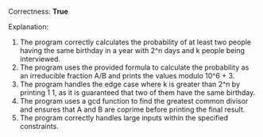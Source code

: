 Correctness: **True**

Explanation: 
1. The program correctly calculates the probability of at least two people having the same birthday in a year with 2^n days and k people being interviewed.
2. The program uses the provided formula to calculate the probability as an irreducible fraction A/B and prints the values modulo 10^6 + 3.
3. The program handles the edge case where k is greater than 2^n by printing 1 1, as it is guaranteed that two of them have the same birthday.
4. The program uses a gcd function to find the greatest common divisor and ensures that A and B are coprime before printing the final result.
5. The program correctly handles large inputs within the specified constraints.